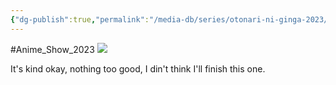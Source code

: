 ```yaml
---
{"dg-publish":true,"permalink":"/media-db/series/otonari-ni-ginga-2023/","title":"Otonari ni Ginga","tags":["mediaDB/tv/series"],"noteIcon":"1"}
---
```


#Anime_Show_2023 
<img src="https://cdn.myanimelist.net/images/anime/1091/135041.jpg">

It's kind okay, nothing too good, I din't think I'll finish this one.